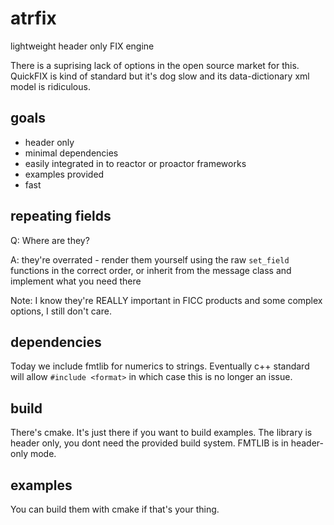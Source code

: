 # atrfix 

lightweight header only FIX engine

There is a suprising lack of options in the open source market for this.  QuickFIX is kind of standard but it's dog slow and its data-dictionary xml model is ridiculous.

## goals

- header only
- minimal dependencies
- easily integrated in to reactor or proactor frameworks
- examples provided
- fast

## repeating fields

Q: Where are they?

A: they're overrated - render them yourself using the raw `set_field` functions in the correct order, or inherit from the message class and implement what you need there

Note: I know they're REALLY important in FICC products and some complex options, I still don't care.

## dependencies

Today we include fmtlib for numerics to strings.  Eventually c++ standard will allow `#include <format>` in which case this is no longer an issue.

## build

There's cmake.  It's just there if you want to build examples.  The library is header only, you dont need the provided build system.  FMTLIB is in header-only mode.

## examples

You can build them with cmake if that's your thing.   
